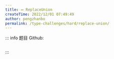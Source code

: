 ```yaml
---
title: ➖ ReplaceUnion
createTime: 2022/12/01 07:49:49
author: pengzhanbo
permalink: /type-challenges/hard/replace-union/
---
```


::: info 题目
Github: []()

```ts

```

:::
